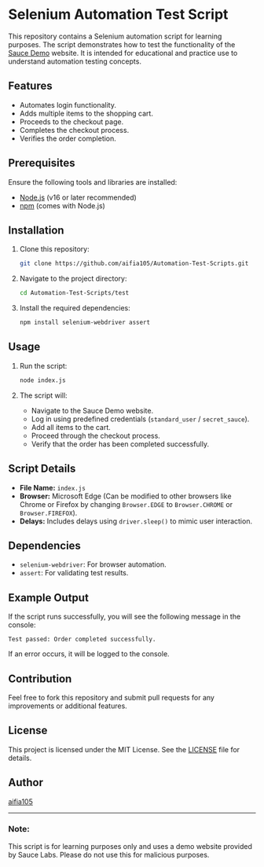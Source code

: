 # Selenium Automation Test Script

This repository contains a Selenium automation script for learning purposes. The script demonstrates how to test the functionality of the [Sauce Demo](https://www.saucedemo.com/) website. It is intended for educational and practice use to understand automation testing concepts.

## Features

- Automates login functionality.
- Adds multiple items to the shopping cart.
- Proceeds to the checkout page.
- Completes the checkout process.
- Verifies the order completion.

## Prerequisites

Ensure the following tools and libraries are installed:

- [Node.js](https://nodejs.org/) (v16 or later recommended)
- [npm](https://www.npmjs.com/) (comes with Node.js)

## Installation

1. Clone this repository:

   ```bash
   git clone https://github.com/aifia105/Automation-Test-Scripts.git
   ```

2. Navigate to the project directory:

   ```bash
   cd Automation-Test-Scripts/test
   ```

3. Install the required dependencies:

   ```bash
   npm install selenium-webdriver assert
   ```

## Usage

1. Run the script:

   ```bash
   node index.js
   ```

2. The script will:
   - Navigate to the Sauce Demo website.
   - Log in using predefined credentials (`standard_user` / `secret_sauce`).
   - Add all items to the cart.
   - Proceed through the checkout process.
   - Verify that the order has been completed successfully.

## Script Details

- **File Name:** `index.js`
- **Browser:** Microsoft Edge (Can be modified to other browsers like Chrome or Firefox by changing `Browser.EDGE` to `Browser.CHROME` or `Browser.FIREFOX`).
- **Delays:** Includes delays using `driver.sleep()` to mimic user interaction.

## Dependencies

- `selenium-webdriver`: For browser automation.
- `assert`: For validating test results.

## Example Output

If the script runs successfully, you will see the following message in the console:

```text
Test passed: Order completed successfully.
```

If an error occurs, it will be logged to the console.

## Contribution

Feel free to fork this repository and submit pull requests for any improvements or additional features.

## License

This project is licensed under the MIT License. See the [LICENSE](LICENSE) file for details.

## Author

[aifia105](https://github.com/aifia105)

---

### Note:
This script is for learning purposes only and uses a demo website provided by Sauce Labs. Please do not use this for malicious purposes.
